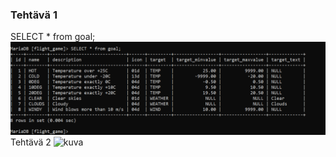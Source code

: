 ### Tehtävä 1
SELECT * from goal;
![kuva](./ruudunkappaukset/teht1.1.png)
Tehtävä 2
![kuva](./ruudunkappaukset/Namitakkos.png)
